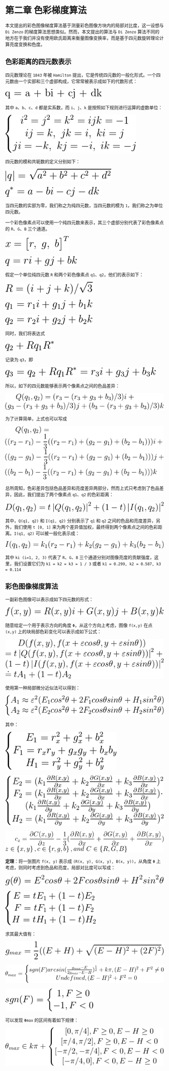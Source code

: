 # 第二章 色彩梯度算法
本文提出的彩色图像梯度算法基于测量彩色图像方块内的局部对比度，这一设想与 `Di Zenzo` 的梯度算法思想类似。然而，本文提出的算法与 `Di Zenzo` 算法不同的地方在于我们并没有使用欧氏距离来衡量图像变换率，而是基于四元数旋转理论计算亮度变换和色度。

## 色彩距离的四元数表示
四元数理论在 `1843` 年被 `Hamilton` 提出，它是传统四元数的一般化形式。一个四元数由一个实部和三个虚部构成，它常常被表示成如下的代数形式：

![1](./img/1.png)

其中 `a`、`b`、`c`、`d` 都是实系数，而 `i`、`j`、`k` 是按照如下规则进行运算的虚数单位：

![2](./img/2.png)

四元数的模和共轭数的定义分别如下：

![3](./img/3.png)

![4](./img/4.png)

当四元数的实部为零，我们称之为纯四元数，当四元数的模为 `1`，我们称之为单位四元数。

一个彩色像素点可以使用一个纯四元数来表示，其三个虚部分别代表了彩色像素点的 `R`、`G`、`B` 三个通道。

![5](./img/5.png)

![6](./img/6.png)

假定一个单位纯四元数 `R` 和两个彩色像素点 `q1`、`q2`，他们的表示如下：

![7](./img/7.png)

![8](./img/8.png)

![9](./img/9.png)

同时，我们将表达式

![10](./img/10.png)

记录为 `q3`，即

![11](./img/11.png)

所以，如下的四元数能够表示两个像素点之间的色品差异：

![12](./img/12.png)

为了计算简单，上式也可以写成

![13](./img/13.png)

总所周知，色彩差异包括色品差异和亮度差异两部分，然而上式只考虑到了色品差异，因此，我们提出了两个像素点 `q1`、`q2` 的色彩距离：

![14](./img/14.png)

其中，`Q(q1, q2)` 和 `I(q1, q2)` 分别表示了 `q1` 和 `q2` 之间的色品和亮度差异，另外，我们使用 `t [0, 1]` 来为两个差异值加权，最终得到两个像素点之间的色彩距离。`I(q1, q2)` 可以被一般化表示成：

 ![15](./img/15.png)

 其中 `ki (i=1, 2, 3)` 代表了 `R`、`G`、`B` 三个通道分别对图像亮度的贡献强度，这里，我们设置它们为 `k1 = k2 = k3 = 1 / 3` 或者 `k1 = 0.299, k2 = 0.587, k3 = 0.114`

## 彩色图像梯度算法
一副彩色图像可以表示成如下四元数的形式：

![16](./img/16.png)

随意给定一个用于表示方向的角度 `Φ`，从这个方向上考虑，图像 `f(x,y)` 在点 `(x,y)` 上的块局部色彩变化可以表示成如下公式：

![17](./img/17.png)

使用第一种局部微分近似法可以得到：

![18](./img/18.png)

其中：

![19](./img/19.png)

![20](./img/20.png)

![21](./img/21.png)

**定理**：将一张图片 `f(x, y)` 表示成 `(R(x, y), G(x, y), B(x, y))`，从角度 `Φ` 上考虑，则同时考虑到色品和亮度，局部对比度可以写成：

![22](./img/22.png)

![23](./img/23.png)

求其最大值有：

![24](./img/24.png)

![25](./img/25.png)

![26](./img/26.png)

可以发现 `Φmax` 的区间有着如下规律：

![27](./img/27.png)
